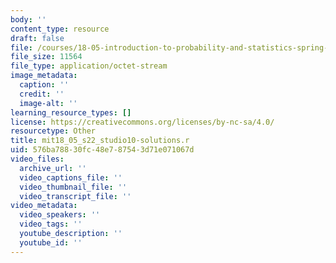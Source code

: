 ```yaml
---
body: ''
content_type: resource
draft: false
file: /courses/18-05-introduction-to-probability-and-statistics-spring-2022/mit18_05_s22_studio10-solutions.r
file_size: 11564
file_type: application/octet-stream
image_metadata:
  caption: ''
  credit: ''
  image-alt: ''
learning_resource_types: []
license: https://creativecommons.org/licenses/by-nc-sa/4.0/
resourcetype: Other
title: mit18_05_s22_studio10-solutions.r
uid: 576ba788-30fc-48e7-8754-3d71e071067d
video_files:
  archive_url: ''
  video_captions_file: ''
  video_thumbnail_file: ''
  video_transcript_file: ''
video_metadata:
  video_speakers: ''
  video_tags: ''
  youtube_description: ''
  youtube_id: ''
---
```


